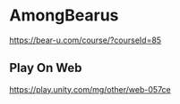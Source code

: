 # AmongBearus

https://bear-u.com/course/?courseId=85


## Play On Web
https://play.unity.com/mg/other/web-057ce